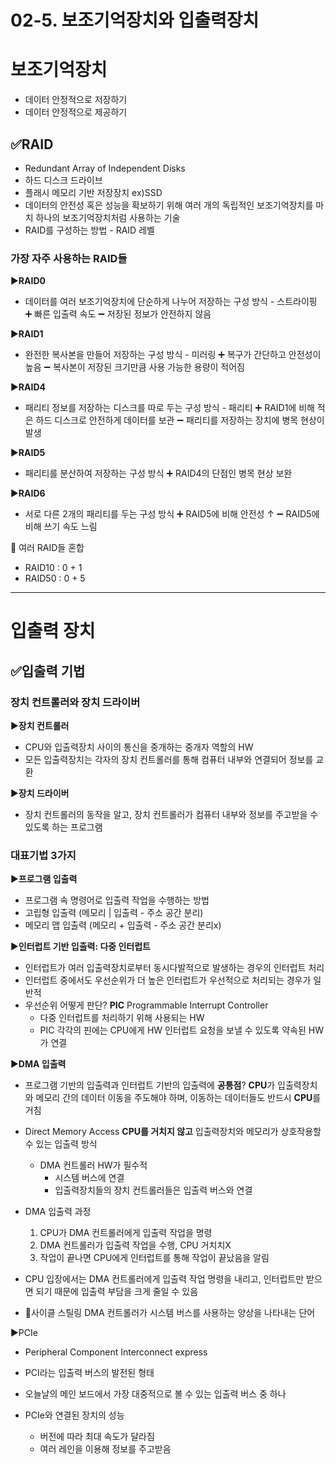 # 02-5. 보조기억장치와 입출력장치
# 보조기억장치
- 데이터 안정적으로 저장하기
- 데이터 안정적으로 제공하기 
## ✅RAID
- Redundant Array of Independent Disks 
- 하드 디스크 드라이브
- 플래시 메모리 기반 저장장치 ex)SSD
- 데이터의 안전성 혹은 성능을 확보하기 위해 여러 개의 독립적인 보조기억장치를 마치 하나의 보조기억장치처럼 사용하는 기술 
- RAID를 구성하는 방법 - RAID 레벨

### 가장 자주 사용하는 RAID들
▶️**RAID0**
- 데이터를 여러 보조기억장치에 단순하게 나누어 저장하는 구성 방식 - 스트라이핑
➕ 빠른 입출력 속도
➖ 저장된 정보가 안전하지 않음

▶️**RAID1**
- 완전한 복사본을 만들어 저장하는 구성 방식 - 미러링
➕ 복구가 간단하고 안전성이 높음
➖ 복사본이 저장된 크기만큼 사용 가능한 용량이 적어짐

▶️**RAID4**
- 패리티 정보를 저장하는 디스크를 따로 두는 구성 방식 - 패리티
➕ RAID1에 비해 적은 하드 디스크로 안전하게 데이터를 보관 
➖ 패리티를 저장하는 장치에 병목 현상이 발생 

▶️**RAID5**
- 패리티를 분산하여 저장하는 구성 방식
➕ RAID4의 단점인 병목 현상 보완 

▶️**RAID6**
- 서로 다른 2개의 패리티를 두는 구성 방식 
➕ RAID5에 비해 안전성 ↑
➖ RAID5에 비해 쓰기 속도 느림 

🔷 여러 RAID들 혼합
- RAID10 : 0 + 1
- RAID50 : 0 + 5

<HR>

# 입출력 장치 
## ✅입출력 기법 
### 장치 컨트롤러와 장치 드라이버 
▶️**장치 컨트롤러**
- CPU와 입출력장치 사이의 통신을 중개하는 중개자 역할의 HW
- 모든 입출력장치는 각자의 장치 컨트롤러를 통해 컴퓨터 내부와 연결되어 정보를 교환 
  
▶️**장치 드라이버**
  - 장치 컨트롤러의 동작을 알고, 장치 컨트롤러가 컴퓨터 내부와 정보를 주고받을 수 있도록 하는 프로그램 

  
### 대표기법 3가지 
▶️**프로그램 입출력**
  - 프로그램 속 명령어로 입출력 작업을 수행하는 방법 
  - 고립형 입출력 (메모리 | 입출력 - 주소 공간 분리)
  - 메모리 맵 입출력 (메모리 + 입출력 - 주소 공간 분리x)
  
▶️**인터럽트 기반 입출력: 다중 인터럽트**
  - 인터럽트가 여러 입출력장치로부터 동시다발적으로 발생하는 경우의 인터럽트 처리 
  - 인터럽트 중에서도 우선순위가 더 높은 인터럽트가 우선적으로 처리되는 경우가 일반적 
  - 우선순위 어떻게 판단? **PIC**
  Programmable Interrupt Controller
    - 다중 인터럽트를 처리하기 위해 사용되는 HW
    - PIC 각각의 핀에는 CPU에게 HW 인터럽트 요청을 보낼 수 있도록 약속된 HW가 연결 
  
▶️**DMA 입출력**
  - 프로그램 기반의 입출력과 인터럽트 기반의 입출력에 **공통점**? 
    **CPU**가 입출력장치와 메모리 간의 데이터 이동을 주도해야 하며, 이동하는 데이터들도 반드시 **CPU**를 거침 
  - Direct Memory Access
  **CPU를 거치지 않고** 입출력장치와 메모리가 상호작용할 수 있는 입출력 방식
    - DMA 컨트롤러 HW가 필수적
  	  - 시스템 버스에 연결
      - 입출력장치들의 장치 컨트롤러들은 입출력 버스와 연결  
  - DMA 입출력 과정 
    1. CPU가 DMA 컨트롤러에게 입출력 작업을 명령
    2. DMA 컨트롤러가 입출력 작업을 수행, CPU 거치치X
    3. 작업이 끝나면 CPU에게 인터럽트를 통해 작업이 끝났음을 알림 
  - CPU 입장에서는 DMA 컨트롤러에게 입출력 작업 명령을 내리고, 인터럽트만 받으면 되기 때문에 입출력 부담을 크게 줄일 수 있음 
  
- 🔷사이클 스틸링 
  DMA 컨트롤러가 시스템 버스를 사용하는 양상을 나타내는 단어

▶️PCIe
  - Peripheral Component Interconnect express
  - PCI라는 입출력 버스의 발전된 형태 
  - 오늘날의 메인 보드에서 가장 대중적으로 볼 수 있는 입출력 버스 중 하나 
  
  - PCIe와 연결된 장치의 성능 
    - 버전에 따라 최대 속도가 달라짐
    - 여러 레인을 이용해 정보를 주고받음 
